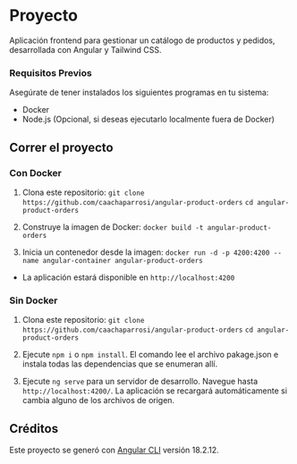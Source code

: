 # Proyecto

Aplicación frontend para gestionar un catálogo de productos y pedidos, desarrollada con Angular y Tailwind CSS.

### Requisitos Previos

Asegúrate de tener instalados los siguientes programas en tu sistema:

- Docker
- Node.js (Opcional, si deseas ejecutarlo localmente fuera de Docker)

## Correr el proyecto

### Con Docker
1. Clona este repositorio: 
    `git clone https://github.com/caachaparrosi/angular-product-orders`
    `cd angular-product-orders`

2. Construye la imagen de Docker:
    `docker build -t angular-product-orders`

3. Inicia un contenedor desde la imagen: 
    `docker run -d -p 4200:4200 --name angular-container angular-product-orders`

- La aplicación estará disponible en `http://localhost:4200`


### Sin Docker
1. Clona este repositorio: 
    `git clone https://github.com/caachaparrosi/angular-product-orders`
    `cd angular-product-orders`

2. Ejecute `npm i` o `npm install`. El comando lee el archivo pakage.json e instala todas las dependencias que se enumeran allí.

3. Ejecute `ng serve` para un servidor de desarrollo. Navegue hasta `http://localhost:4200/`. La aplicación se recargará automáticamente si cambia alguno de los archivos de origen.

## Créditos 
Este proyecto se generó con [Angular CLI](https://github.com/angular/angular-cli) versión 18.2.12.
